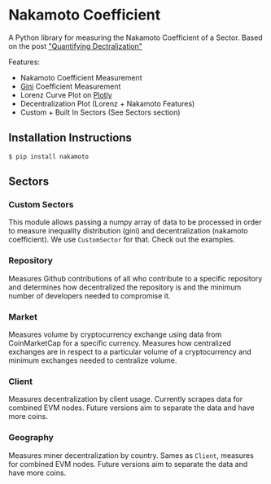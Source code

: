 # Nakamoto Coefficient

A Python library for measuring the Nakamoto Coefficient of a Sector.
Based on the post ["Quantifying Dectralization"](https://news.earn.com/quantifying-decentralization-e39db233c28e?gi=26ec1a01794a)

Features:
- Nakamoto Coefficient Measurement
- [Gini](https://www.investopedia.com/terms/g/gini-index.asp) Coefficient Measurement
- Lorenz Curve Plot on [Plotly](https://plot.ly/)
- Decentralization Plot (Lorenz + Nakamoto Features)
- Custom + Built In Sectors (See Sectors section)

## Installation Instructions

```
$ pip install nakamoto
```

## Sectors

### Custom Sectors
This module allows passing a numpy array of data to be processed in order to measure inequality distribution (gini) and decentralization
(nakamoto coefficient). We use `CustomSector` for that. Check out the examples.

### Repository
Measures Github contributions of all who contribute to a specific repository and determines
how decentralized the repository is and the minimum number of developers needed to compromise it.

### Market
Measures volume by cryptocurrency exchange using data from CoinMarketCap for a specific currency.
Measures how centralized exchanges are in respect to a particular volume of a cryptocurrency and 
minimum exchanges needed to centralize volume.

### Client 
Measures decentralization by client usage. Currently scrapes data for combined EVM nodes. Future versions aim to separate the data 
and have more coins.

### Geography
Measures miner decentralization by country. Sames as `Client`, measures for combined EVM nodes. Future versions aim to separate 
the data and have more coins.
